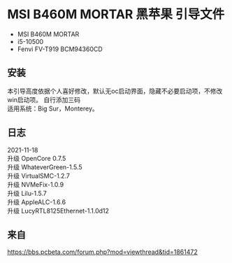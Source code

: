 # MSI B460M MORTAR 黑苹果 引导文件

 - MSI B460M MORTAR
 - i5-10500
 - Fenvi FV-T919 BCM94360CD

## 安装
本引导高度依据个人喜好修改，默认无oc启动界面，隐藏不必要启动项，不修改win启动项。
自行添加三码     
适用系统：Big Sur，Monterey。  
## 日志
2021-11-18    
升级 OpenCore 0.7.5    
升级 WhateverGreen-1.5.5    
升级 VirtualSMC-1.2.7    
升级 NVMeFix-1.0.9    
升级 Lilu-1.5.7    
升级 AppleALC-1.6.6    
升级 LucyRTL8125Ethernet-1.1.0d12    

## 来自
https://bbs.pcbeta.com/forum.php?mod=viewthread&tid=1861472
